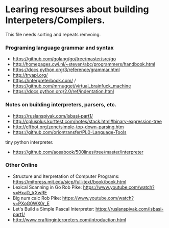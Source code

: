 # Learing resourses about building Interpeters/Compilers.

This file needs sorting and repeats remvoing.

### Programing language grammar and syntax
* https://github.com/golang/go/tree/master/src/go
* http://homepages.cwi.nl/~steven/abc/programmers/handbook.html
* https://docs.python.org/3/reference/grammar.html
* http://tryapl.org/
* https://interpreterbook.com/ / https://github.com/mrnugget/virtual_brainfuck_machine
* https://docs.python.org/2.0/ref/indentation.html

### Notes on building interpreters, parsers, etc.
* https://ruslanspivak.com/lsbasi-part1/
* http://cplusplus.kurttest.com/notes/stack.html#binary-expression-tree
* http://effbot.org/zone/simple-top-down-parsing.htm
* https://github.com/oriontransfer/PL0-Language-Tools

tiny python interpreter.
* https://github.com/aosabook/500lines/tree/master/interpreter

### Other Online

* Structure and Iterpretation of Computer Programs: https://mitpress.mit.edu/sicp/full-text/book/book.html
* Lexical Scanning in Go Rob Pike: https://www.youtube.com/watch?v=HxaD_trXwRE
* Big num calc Rob Pike: https://www.youtube.com/watch?v=PXoG0WX0r_E
* Let's Build a Simple Pascal Interpreter: https://ruslanspivak.com/lsbasi-part1/
* http://www.craftinginterpreters.com/introduction.html
